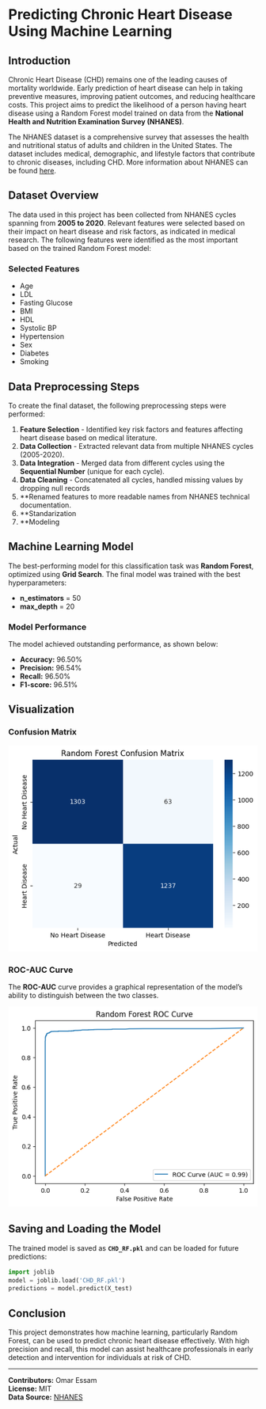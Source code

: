 # Predicting Chronic Heart Disease Using Machine Learning

## Introduction
Chronic Heart Disease (CHD) remains one of the leading causes of mortality worldwide. Early prediction of heart disease can help in taking preventive measures, improving patient outcomes, and reducing healthcare costs. This project aims to predict the likelihood of a person having heart disease using a Random Forest model trained on data from the **National Health and Nutrition Examination Survey (NHANES)**.

The NHANES dataset is a comprehensive survey that assesses the health and nutritional status of adults and children in the United States. The dataset includes medical, demographic, and lifestyle factors that contribute to chronic diseases, including CHD. More information about NHANES can be found [here]([https://www.cdc.gov/nchs/nhanes/index.htm](https://www.cdc.gov/)).

## Dataset Overview
The data used in this project has been collected from NHANES cycles spanning from **2005 to 2020**. Relevant features were selected based on their impact on heart disease and risk factors, as indicated in medical research. The following features were identified as the most important based on the trained Random Forest model:

### Selected Features
- Age
- LDL
- Fasting Glucose
- BMI
- HDL
- Systolic BP
- Hypertension
- Sex
- Diabetes
- Smoking

## Data Preprocessing Steps
To create the final dataset, the following preprocessing steps were performed:
1. **Feature Selection** - Identified key risk factors and features affecting heart disease based on medical literature.
2. **Data Collection** - Extracted relevant data from multiple NHANES cycles (2005-2020).
3. **Data Integration** - Merged data from different cycles using the **Sequential Number** (unique for each cycle).
4. **Data Cleaning** - Concatenated all cycles, handled missing values by dropping null records
5. **Renamed features to more readable names from NHANES technical documentation.
6. **Standarization
7. **Modeling

## Machine Learning Model
The best-performing model for this classification task was **Random Forest**, optimized using **Grid Search**. The final model was trained with the best hyperparameters:
- **n_estimators** = 50
- **max_depth** = 20

### Model Performance
The model achieved outstanding performance, as shown below:
- **Accuracy:** 96.50%
- **Precision:** 96.54%
- **Recall:** 96.50%
- **F1-score:** 96.51%

## Visualization
### Confusion Matrix

![Confusion Matrix](https://github.com/omarEssam-11/Chronic_Heart_Disease_NHANES/blob/main/src/mx.png)

### ROC-AUC Curve
The **ROC-AUC** curve provides a graphical representation of the model’s ability to distinguish between the two classes.

![ROC-AUC Curve](https://github.com/omarEssam-11/Chronic_Heart_Disease_NHANES/blob/main/src/roc-auc.png)


## Saving and Loading the Model
The trained model is saved as **`CHD_RF.pkl`** and can be loaded for future predictions:
```python
import joblib
model = joblib.load('CHD_RF.pkl')
predictions = model.predict(X_test)
```

## Conclusion
This project demonstrates how machine learning, particularly Random Forest, can be used to predict chronic heart disease effectively. With high precision and recall, this model can assist healthcare professionals in early detection and intervention for individuals at risk of CHD.

---
**Contributors:** Omar Essam  
**License:** MIT  
**Data Source:** [NHANES]([https://www.cdc.gov/nchs/nhanes/index.htm](https://www.cdc.gov/))

